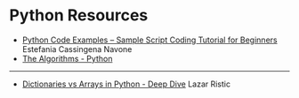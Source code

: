 # Python Resources

- [Python Code Examples – Sample Script Coding Tutorial for Beginners](https://www.freecodecamp.org/news/python-code-examples-sample-script-coding-tutorial-for-beginners/) Estefania Cassingena Navone 
- [The Algorithms - Python](https://github.com/TheAlgorithms/Python)
***
- [Dictionaries vs Arrays in Python - Deep Dive](https://stackabuse.com/dictionaries-vs-arrays-in-python-deep-dive) Lazar Ristic
